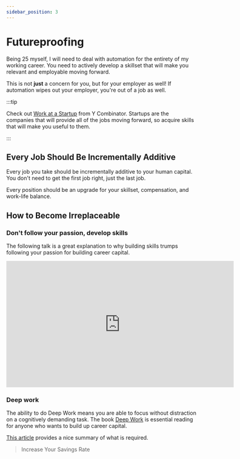 ```yaml
---
sidebar_position: 3
---
```

# Futureproofing

Being 25 myself, I will need to deal with automation for the entirety of my working career. You need to actively develop a skillset that will make you relevant and employable moving forward.

This is not **just** a concern for you, but for your employer as well! If automation wipes out your employer, you're out of a job as well.

:::tip 

Check out [Work at a Startup](https://www.workatastartup.com/) from Y Combinator. Startups are the companies that will provide all of the jobs moving forward, so acquire skills that will make you useful to them.

:::

## Every Job Should Be Incrementally Additive

Every job you take should be incrementally additive to your human capital. You don't need to get the first job right, just the last job. 

Every position should be an upgrade for your skillset, compensation, and work-life balance.

## How to Become Irreplaceable

### Don't follow your passion, develop skills

The following talk is a great explanation to why building skills trumps following your passion for building career capital.

<iframe width="600" height="333" src="https://www.youtube.com/embed/qwOdU02SE0w" title="YouTube video player" frameborder="0" allow="accelerometer; autoplay; clipboard-write; encrypted-media; gyroscope; picture-in-picture" allowfullscreen></iframe>

### Deep work

The ability to do Deep Work means you are able to focus without distraction on a cognitively demanding task. The book [Deep Work](https://www.amazon.com/dp/B013UWFM52/ref=dp-kindle-redirect?_encoding=UTF8&btkr=1) is essential reading for anyone who wants to build up career capital. 

[This article](https://blog.doist.com/deep-work/) provides a nice summary of what is required.

>Increase Your Savings Rate